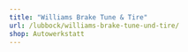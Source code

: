 ```yaml
---
title: "Williams Brake Tune & Tire"
url: /lubbock/williams-brake-tune-und-tire/
shop: Autowerkstatt
---
```

